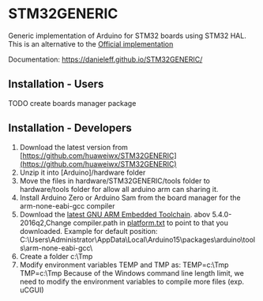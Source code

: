 # STM32GENERIC
Generic implementation of Arduino for STM32 boards using STM32 HAL. This is an alternative to the [Official implementation](https://github.com/stm32duino/Arduino_Core_STM32) 

Documentation: https://danieleff.github.io/STM32GENERIC/

## Installation - Users

TODO create boards manager package

## Installation - Developers

1. Download the latest version from [https://github.com/huaweiwx/STM32GENERIC](https://github.com/huaweiwx/STM32GENERIC)
2. Unzip it into [Arduino]/hardware folder
3. Move the files in hardware/STM32GENERIC/tools folder to hardware/tools folder for allow all arduino arm can sharing it.
4. Install Arduino Zero or Arduino Sam from the board manager for the arm-none-eabi-gcc compiler
5. Download the [latest GNU ARM Embedded Toolchain](https://developer.arm.com/open-source/gnu-toolchain/gnu-rm/downloads).
   abov 5.4.0-2016q2,Change compiler.path in [platform.txt](https://github.com/danieleff/STM32GENERIC/blob/master/STM32/platform.txt#L21) to point to that you downloaded.
   Example for default position:  C:\Users\Administrator\AppData\Local\Arduino15\packages\arduino\tools\arm-none-eabi-gcc\
6. Create a folder c:\Tmp
7. Modify environment variables TEMP and TMP as: 
   TEMP=c:\Tmp
   TMP=c:\Tmp
   Because of the Windows command line length limit, we need to modify the environment variables to compile more files (exp. uCGUI)
